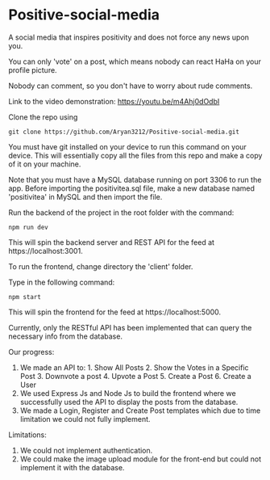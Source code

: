 # Positive-social-media
A social media that inspires positivity and does not force any news upon you.

You can only 'vote' on a post, which means nobody can react HaHa on your profile picture.

Nobody can comment, so you don't have to worry about rude comments.

Link to the video demonstration: https://youtu.be/m4Ahj0dOdbI

Clone the repo using

`` git clone https://github.com/Aryan3212/Positive-social-media.git ``

You must have git installed on your device to run this command on your device. This will essentially copy all the files 
from this repo and make a copy of it on your machine.

Note that you must have a MySQL database running on port 3306 to run the app. Before importing the positivitea.sql file, make a new database named
'positivitea' in MySQL and then import the file.

Run the backend of the project in the root folder with the command:

`` npm run dev ``

This will spin the backend server and REST API for the feed at https://localhost:3001.

To run the frontend, change directory the 'client' folder. 

Type in the following command:

`` npm start ``

This will spin the frontend for the feed at https://localhost:5000.

Currently, only the RESTful API has been implemented that can query the necessary info from the database.


Our progress:
1. We made an API to: 1. Show All Posts 2. Show the Votes in a Specific Post 3. Downvote a post 4. Upvote a Post 5. Create a Post 6. Create a User 
2. We used Express Js and Node Js to build the frontend where we successfully used the API to display the posts from the database.
3. We made a Login, Register and Create Post templates which due to time limitation we could not fully implement.
 
Limitations:
1. We could not implement authentication.
2. We could make the image upload module for the front-end but could not implement it with the database.
